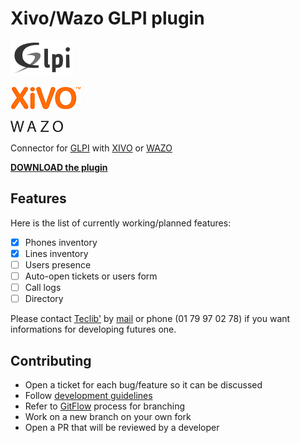# Xivo/Wazo GLPI plugin

![Logo GLPI](./img/glpi.png) 

![Logo XIVO](./img/xivo.png) 

![Logo WAZO](./img/wazo.png) 

Connector for [GLPI](http://glpi-project.org) with [XIVO](https://www.xivo.solutions/) or [WAZO](http://wazo.community/)

**[DOWNLOAD the plugin](https://github.com/pluginsGLPI/xivo/releases)**

## Features

Here is the list of currently working/planned features:

- [x] Phones inventory
- [x] Lines inventory
- [ ] Users presence
- [ ] Auto-open tickets or users form
- [ ] Call logs
- [ ] Directory

Please contact [Teclib'](http://www.teclib-group.com) by [mail](http://www.teclib-group.com/contact/) or phone (01 79 97 02 78) if you want informations for developing futures one.

## Contributing

* Open a ticket for each bug/feature so it can be discussed
* Follow [development guidelines](http://glpi-developer-documentation.readthedocs.io/en/latest/plugins.html)
* Refer to [GitFlow](http://git-flow.readthedocs.io/) process for branching
* Work on a new branch on your own fork
* Open a PR that will be reviewed by a developer
